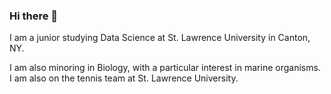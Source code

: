 ### Hi there 👋

I am a junior studying Data Science at St. Lawrence University in Canton, NY.

I am also minoring in Biology, with a particular interest in marine organisms. I am also on the tennis team at St. Lawrence University.

<!--
**BrodyPinto/BrodyPinto** is a ✨ _special_ ✨ repository because its `README.md` (this file) appears on your GitHub profile.

Here are some ideas to get you started:

- 🔭 I’m currently working on ...
- 🌱 I’m currently learning ...
- 👯 I’m looking to collaborate on ...
- 🤔 I’m looking for help with ...
- 💬 Ask me about ...
- 📫 How to reach me: ...
- 😄 Pronouns: ...
- ⚡ Fun fact: ...
-->
